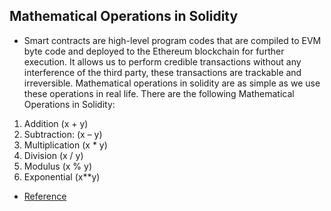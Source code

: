 ## Mathematical Operations in Solidity
- Smart contracts are high-level program codes that are compiled to EVM byte code and deployed to the Ethereum blockchain for further execution. It allows us to perform credible transactions without any interference of the third party, these transactions are trackable and irreversible. Mathematical operations in solidity are as simple as we use these operations in real life. There are the following Mathematical Operations in Solidity:

1. Addition (x + y)
2. Subtraction: (x – y)
3. Multiplication (x * y)
4. Division (x / y)
5. Modulus (x % y) 
6. Exponential  (x**y)

- [Reference](https://www.geeksforgeeks.org/mathematical-operations-in-solidity/)
